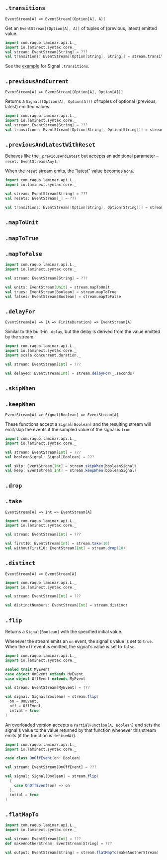 ## `.transitions`

`EventStream[A] => EventStream[(Option[A], A)]`

Get an `EventStream[(Option[A], A)]` of tuples of (previous, latest) emitted value.

```scala
import com.raquo.laminar.api.L._
import io.laminext.syntax.core._
val stream: EventStream[String] = ???
val transitions: EventStream[(Option[String], String)] = stream.transitions
```

See the [example](/core/example-signal-transitions) for Signal `.transitions`.

## `.previousAndCurrent`

`EventStream[A] => EventStream[(Option[A], Option[A])]`

Returns a `Signal[(Option[A], Option[A])]` of tuples of optional (previous, latest) emitted values.

```scala
import com.raquo.laminar.api.L._
import io.laminext.syntax.core._
val stream: EventStream[String] = ???
val transitions: EventStream[(Option[String], Option[String])] = stream.previousAndCurrent
```

## `.previousAndLatestWithReset`

Behaves like the `.previousAndLatest` but accepts an additional parameter – `reset: EventStream[Any]`.

When the `reset` stream emits, the "latest" value becomes `None`.

```scala
import com.raquo.laminar.api.L._
import io.laminext.syntax.core._

val stream: EventStream[String] = ???
val resets: EventStream[_] = ???

val transitions: EventStream[(Option[String], Option[String])] = stream.previousAndLatestWithReset(resets)
```

## `.mapToUnit` 
## `.mapToTrue` 
## `.mapToFalse`

```scala
import com.raquo.laminar.api.L._
import io.laminext.syntax.core._

val stream: EventStream[String] = ???

val units: EventStream[Unit] = stream.mapToUnit
val trues: EventStream[Boolean] = stream.mapToTrue
val falses: EventStream[Boolean] = stream.mapToFalse
```

## `.delayFor`

`EventStream[A] => (A => FiniteDuration) => EventStream[A]`

Similar to the built-in `.delay`, but the delay is derived from the value emitted by the stream.

```scala
import com.raquo.laminar.api.L._
import io.laminext.syntax.core._
import scala.concurrent.duration._

val stream: EventStream[Int] = ???

val delayed: EventStream[Int] = stream.delayFor(_.seconds)
```

## `.skipWhen`
## `.keepWhen`

`EventStream[A] => Signal[Boolean] => EventStream[A]`

These functions accept a `Signal[Boolean]` and the resulting stream will emit/skip the events if the sampled
value of the signal is `true`.

```scala
import com.raquo.laminar.api.L._
import io.laminext.syntax.core._

val stream: EventStream[Int] = ???
val booleanSignal: Signal[Boolean] = ???

val skip: EventStream[Int] = stream.skipWhen(booleanSignal)
val keep: EventStream[Int] = stream.keepWhen(booleanSignal)
```

## `.drop` 
## `.take`

`EventStream[A] => Int => EventStream[A]`

```scala
import com.raquo.laminar.api.L._
import io.laminext.syntax.core._

val stream: EventStream[Int] = ???

val first10: EventStream[Int] = stream.take(10)
val withoutFirst10: EventStream[Int] = stream.drop(10)
```

## `.distinct`

`EventStream[A] => EventStream[A]`

```scala
import com.raquo.laminar.api.L._
import io.laminext.syntax.core._

val stream: EventStream[Int] = ???

val distinctNumbers: EventStream[Int] = stream.distinct
```

## `.flip`

Returns a `Signal[Boolean]` with the specified initial value.

Whenever the stream emits an `on` event, the signal's value is set to `true`. 
When the `off` event is emitted, the signal's value is set to `false`.

```scala
import com.raquo.laminar.api.L._
import io.laminext.syntax.core._

sealed trait MyEvent
case object OnEvent extends MyEvent
case object OffEvent extends MyEvent

val stream: EventStream[MyEvent] = ???

val signal: Signal[Boolean] = stream.flip(
  on = OnEvent,
  off = OffEvent,
  intial = true  
)
```

An overloaded version accepts a `PartialFunction[A, Boolean]` and sets the signal's value to the value returned
by that function whenever this stream emits (if the function is `definedAt`).

```scala
import com.raquo.laminar.api.L._
import io.laminext.syntax.core._

case class OnOffEvent(on: Boolean) 

val stream: EventStream[OnOffEvent] = ???

val signal: Signal[Boolean] = stream.flip(
  {
    case OnOffEvent(on) => on
  }, 
  intial = true  
)
```

## `.flatMapTo`

```scala
import com.raquo.laminar.api.L._
import io.laminext.syntax.core._

val stream: EventStream[Int] = ???
def makeAnotherStream: EventStream[String] = ???

val output: EventStream[String] = stream.flatMapTo(makeAnotherStream)
```
